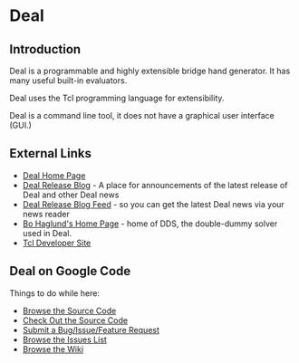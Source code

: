 # Deal #

## Introduction ##

Deal is a programmable and highly extensible bridge hand generator.  It has many useful built-in evaluators.

Deal uses the Tcl programming language for extensibility.

Deal is a command line tool, it does not have a graphical user interface (GUI.)

## External Links ##

  * [Deal Home Page](http://bridge.thomasoandrews.com/deal/)
  * [Deal Release Blog](http://dealreleasenews.blogspot.com) - A place for announcements of the latest release of Deal and other Deal news
  * [Deal Release Blog Feed](http://dealreleasenews.blogspot.com/feeds/posts/default) - so you can get the latest Deal news via your news reader
  * [Bo Haglund's Home Page](http://privat.bahnhof.se/wb758135/) - home of DDS, the double-dummy solver used in Deal.
  * [Tcl Developer Site](http://www.tcl.tk)

## Deal on Google Code ##

Things to do while here:

  * [Browse the Source Code](http://code.google.com/p/andrews-deal/source/browse/trunk/)
  * [Check Out the Source Code](http://code.google.com/p/andrews-deal/source/checkout)
  * [Submit a Bug/Issue/Feature Request](http://code.google.com/p/andrews-deal/issues/entry)
  * [Browse the Issues List](http://code.google.com/p/andrews-deal/issues/list)
  * [Browse the Wiki](http://code.google.com/p/andrews-deal/wiki/FrontPage)
